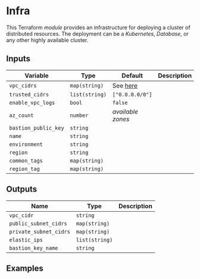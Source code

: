 # Infra

This Terraform _module_ provides an infrastructure for deploying a cluster of distributed resources.
The deployment can be a _Kubernetes_, _Database_, or any other highly available cluster.

## Inputs

| Variable             | Type           | Default                    | Description |
|----------------------|----------------|----------------------------|-------------|
| `vpc_cidrs`          | `map(string)`  | See [here](./variables.tf) |             |
| `trusted_cidrs`      | `list(string)` | `["0.0.0.0/0"]`            |             |
| `enable_vpc_logs`    | `bool`         | `false`                    |             |
| `az_count`           | `number`       | _available zones_          |             |
| `bastion_public_key` | `string`       |                            |             |
| `name`               | `string`       |                            |             |
| `environment`        | `string`       |                            |             |
| `region`             | `string`       |                            |             |
| `common_tags`        | `map(string)`  |                            |             |
| `region_tag`         | `map(string)`  |                            |             |

## Outputs

| Name                   | Type           | Description |
|------------------------|----------------|-------------|
| `vpc_cidr`             | `string`       |             |
| `public_subnet_cidrs`  | `map(string)`  |             |
| `private_subnet_cidrs` | `map(string)`  |             |
| `elastic_ips`          | `list(string)` |             |
| `bastion_key_name`     | `string`       |             |

## Examples
